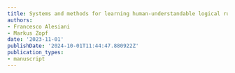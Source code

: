 ```yaml
---
title: Systems and methods for learning human-understandable logical rules from data
authors:
- Francesco Alesiani
- Markus Zopf
date: '2023-11-01'
publishDate: '2024-10-01T11:44:47.880922Z'
publication_types:
- manuscript
---
```

